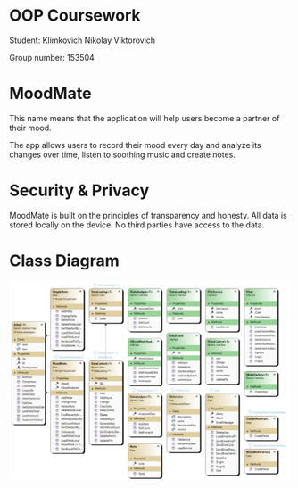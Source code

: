 # OOP Coursework
Student: Klimkovich Nikolay Viktorovich

Group number: 153504

# MoodMate
This name means that the application will help users become a partner of their mood.

The app allows users to record their mood every day and analyze its changes over time, listen to soothing music and create notes.

# Security & Privacy
MoodMate is built on the principles of transparency and honesty. All data is stored locally on the device. No third parties have access to the data.

# Class Diagram
![ProductiveApp](~/../MoodMateDiagram.jpg)